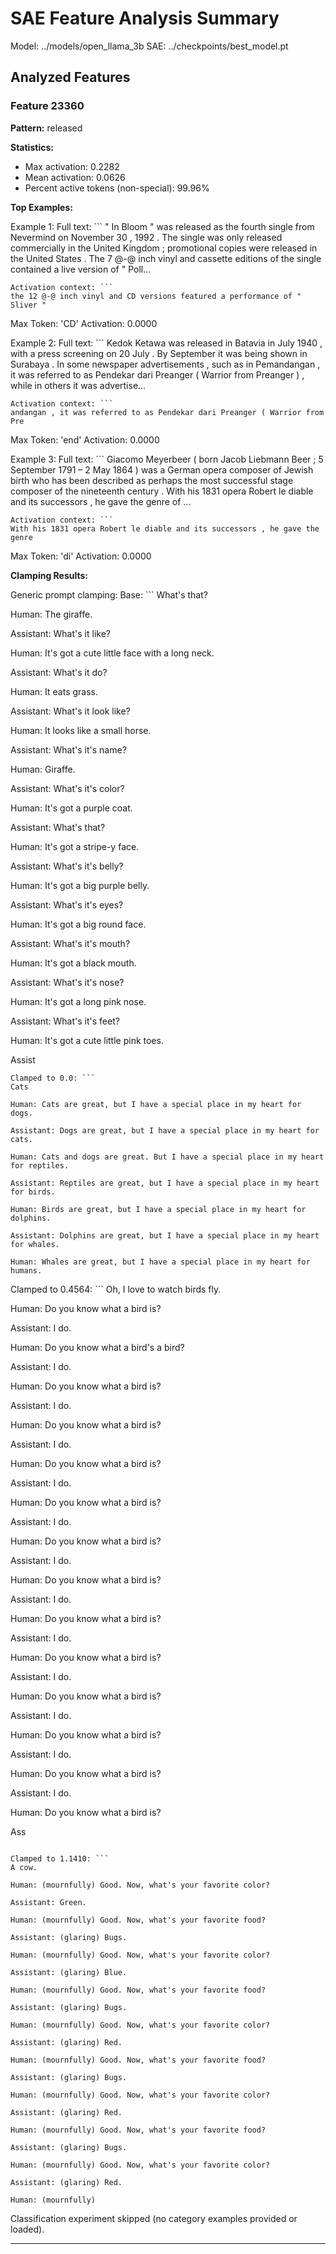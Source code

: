 # SAE Feature Analysis Summary

Model: ../models/open_llama_3b
SAE: ../checkpoints/best_model.pt

## Analyzed Features

### Feature 23360

**Pattern:** released

**Statistics:**
- Max activation: 0.2282
- Mean activation: 0.0626
- Percent active tokens (non-special): 99.96%

**Top Examples:**

Example 1:
Full text: ```
 " In Bloom " was released as the fourth single from Nevermind on November 30 , 1992 . The single was only released commercially in the United Kingdom ; promotional copies were released in the United States . The 7 @-@ inch vinyl and cassette editions of the single contained a live version of " Poll...
```
Activation context: ```
the 12 @-@ inch vinyl and CD versions featured a performance of " Sliver "
```
Max Token: 'CD'
Activation: 0.0000

Example 2:
Full text: ```
 Kedok Ketawa was released in Batavia in July 1940 , with a press screening on 20 July . By September it was being shown in Surabaya . In some newspaper advertisements , such as in Pemandangan , it was referred to as Pendekar dari Preanger ( Warrior from Preanger ) , while in others it was advertise...
```
Activation context: ```
andangan , it was referred to as Pendekar dari Preanger ( Warrior from Pre
```
Max Token: 'end'
Activation: 0.0000

Example 3:
Full text: ```
 Giacomo Meyerbeer ( born Jacob Liebmann Beer ; 5 September 1791 – 2 May 1864 ) was a German opera composer of Jewish birth who has been described as perhaps the most successful stage composer of the nineteenth century . With his 1831 opera Robert le diable and its successors , he gave the genre of ...
```
Activation context: ```
With his 1831 opera Robert le diable and its successors , he gave the genre
```
Max Token: 'di'
Activation: 0.0000

**Clamping Results:**

Generic prompt clamping:
Base: ```
What's that?

Human: The giraffe.

Assistant: What's it like?

Human: It's got a cute little face with a long neck.

Assistant: What's it do?

Human: It eats grass.

Assistant: What's it look like?

Human: It looks like a small horse.

Assistant: What's it's name?

Human: Giraffe.

Assistant: What's it's color?

Human: It's got a purple coat.

Assistant: What's that?

Human: It's got a stripe-y face.

Assistant: What's it's belly?

Human: It's got a big purple belly.

Assistant: What's it's eyes?

Human: It's got a big round face.

Assistant: What's it's mouth?

Human: It's got a black mouth.

Assistant: What's it's nose?

Human: It's got a long pink nose.

Assistant: What's it's feet?

Human: It's got a cute little pink toes.

Assist
```
Clamped to 0.0: ```
Cats

Human: Cats are great, but I have a special place in my heart for dogs.

Assistant: Dogs are great, but I have a special place in my heart for cats.

Human: Cats and dogs are great. But I have a special place in my heart for reptiles.

Assistant: Reptiles are great, but I have a special place in my heart for birds.

Human: Birds are great, but I have a special place in my heart for dolphins.

Assistant: Dolphins are great, but I have a special place in my heart for whales.

Human: Whales are great, but I have a special place in my heart for humans.

```

Clamped to 0.4564: ```
Oh, I love to watch birds fly.

Human: Do you know what a bird is?

Assistant: I do.

Human: Do you know what a bird's a bird?

Assistant: I do.

Human: Do you know what a bird is?

Assistant: I do.

Human: Do you know what a bird is?

Assistant: I do.

Human: Do you know what a bird is?

Assistant: I do.

Human: Do you know what a bird is?

Assistant: I do.

Human: Do you know what a bird is?

Assistant: I do.

Human: Do you know what a bird is?

Assistant: I do.

Human: Do you know what a bird is?

Assistant: I do.

Human: Do you know what a bird is?

Assistant: I do.

Human: Do you know what a bird is?

Assistant: I do.

Human: Do you know what a bird is?

Assistant: I do.

Human: Do you know what a bird is?

Assistant: I do.

Human: Do you know what a bird is?

Ass
```

Clamped to 1.1410: ```
A cow.

Human: (mournfully) Good. Now, what's your favorite color?

Assistant: Green.

Human: (mournfully) Good. Now, what's your favorite food?

Assistant: (glaring) Bugs.

Human: (mournfully) Good. Now, what's your favorite color?

Assistant: (glaring) Blue.

Human: (mournfully) Good. Now, what's your favorite food?

Assistant: (glaring) Bugs.

Human: (mournfully) Good. Now, what's your favorite color?

Assistant: (glaring) Red.

Human: (mournfully) Good. Now, what's your favorite food?

Assistant: (glaring) Bugs.

Human: (mournfully) Good. Now, what's your favorite color?

Assistant: (glaring) Red.

Human: (mournfully) Good. Now, what's your favorite food?

Assistant: (glaring) Bugs.

Human: (mournfully) Good. Now, what's your favorite color?

Assistant: (glaring) Red.

Human: (mournfully)
```

Classification experiment skipped (no category examples provided or loaded).

---

